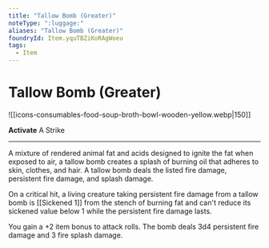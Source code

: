 ```yaml
---
title: "Tallow Bomb (Greater)"
noteType: ":luggage:"
aliases: "Tallow Bomb (Greater)"
foundryId: Item.yquTBZiKoRAgWoeu
tags:
  - Item
---
```


# Tallow Bomb (Greater)
![[icons-consumables-food-soup-broth-bowl-wooden-yellow.webp|150]]

**Activate** A Strike

* * *

A mixture of rendered animal fat and acids designed to ignite the fat when exposed to air, a tallow bomb creates a splash of burning oil that adheres to skin, clothes, and hair. A tallow bomb deals the listed fire damage, persistent fire damage, and splash damage.

On a critical hit, a living creature taking persistent fire damage from a tallow bomb is [[Sickened 1]] from the stench of burning fat and can't reduce its sickened value below 1 while the persistent fire damage lasts.

You gain a +2 item bonus to attack rolls. The bomb deals 3d4 persistent fire damage and 3 fire splash damage.
